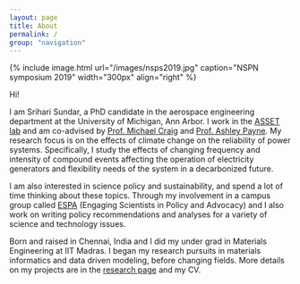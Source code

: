 ```yaml
---
layout: page
title: About
permalink: /
group: "navigation"
---
```


{% include image.html url="/images/nsps2019.jpg" caption="NSPN symposium 2019" width="300px" align="right" %}

Hi!

I am Srihari Sundar, a PhD candidate in the aerospace engineering department at the University of Michigan, Ann Arbor. I work in the [ASSET lab](https://www.assetlab.org) and am co-advised by [Prof. Michael Craig](https://seas.umich.edu/research/faculty/michael-craig) and [Prof. Ashley Payne](https://clasp.engin.umich.edu/people/ashley-payne/). My research focus is on the effects of climate change on the reliability of power systems. Specifically, I study the effects of changing frequency and intensity of compound events affecting the operation of electricity generators and flexibility needs of the system in a decarbonized future.

I am also interested in science policy and sustainability, and spend a lot of time thinking about these topics. Through my involvement in a campus group called [ESPA](https://sites.google.com/umich.edu/espa-umich) (Engaging Scientists in Policy and Advocacy) and I also work on writing policy recommendations and analyses for a variety of science and technology issues. 

Born and raised in Chennai, India and I did my under grad in Materials Engineering at IIT Madras. I began my research pursuits in materials informatics and data driven modeling, before changing fields. More details on my projects are in the [research page](/research) and my CV.

